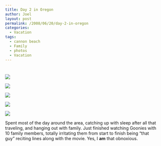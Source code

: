 ```yaml
---
title: Day 2 in Oregon
author: Joel
layout: post
permalink: /2008/06/20/day-2-in-oregon
categories:
  - Vacation
tags:
  - cannon beach
  - Family
  - photos
  - Vacation
---
```

# 

![][1]

 [1]: http://farm4.static.flickr.com/3128/2593990141_3692c86e42.jpg

![][2]

 [2]: http://farm4.static.flickr.com/3271/2593989691_b08d5a8573.jpg

![][3]

 [3]: http://farm4.static.flickr.com/3176/2594828158_d8c87db80e.jpg

![][4]

 [4]: http://farm4.static.flickr.com/3143/2593988951_8a6388abec.jpg

![][5]

 [5]: http://farm4.static.flickr.com/3276/2593989431_1fe394e6a5.jpg

Spent most of the day around the area, catching up with sleep after all that traveling, and hanging out with family. Just finished watching Goonies with 10 family members, totally irritating them from start to finish being “that guy” reciting lines along with the movie. Yes, I **am** that obnoxious.
